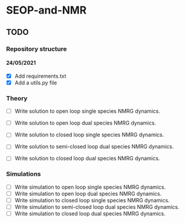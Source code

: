 # SEOP-and-NMR

## TODO

### Repository structure
#### 24/05/2021
- [x] Add requirements.txt
- [x] Add a utils.py file

### Theory
- [ ] Write solution to open loop single species NMRG dynamics.
- [ ] Write solution to open loop dual species NMRG dynamics.
- [ ] Write solution to closed loop single species NMRG dynamics.
- [ ] Write solution to semi-closed loop dual species NMRG dynamics.
- [ ] Write solution to closed loop dual species NMRG dynamics.


### Simulations
- [ ] Write simulation to open loop single species NMRG dynamics.
- [ ] Write simulation to open loop dual species NMRG dynamics.
- [ ] Write simulation to closed loop single species NMRG dynamics.
- [ ] Write simulation to semi-closed loop dual species NMRG dynamics.
- [ ] Write simulation to closed loop dual species NMRG dynamics.
